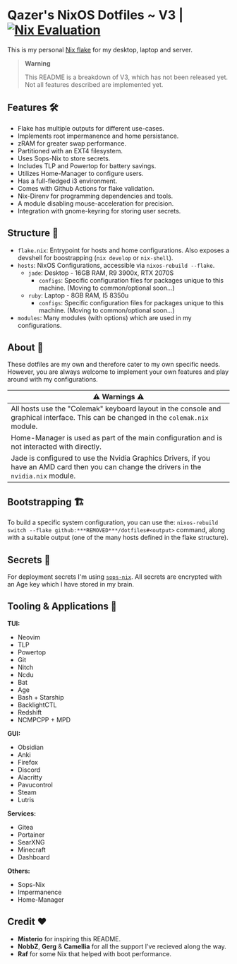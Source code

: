 # Qazer's NixOS Dotfiles ~ V3 | [![Nix Evaluation](https://github.com/***REMOVED***/dotfiles/actions/workflows/nix.yml/badge.svg)](https://github.com/***REMOVED***/dotfiles/actions/workflows/nix.yml)

This is my personal [Nix flake](https://nixos.wiki/wiki/Flakes) for my desktop, laptop and server.

> __Warning__
>
>This README is a breakdown of V3, which has not been released yet. Not all features described are implemented yet.


## Features 🛠️

- Flake has multiple outputs for different use-cases.
- Implements root impermanence and home persistance.
- zRAM for greater swap performance.
- Partitioned with an EXT4 filesystem.
- Uses Sops-Nix to store secrets.
- Includes TLP and Powertop for battery savings.
- Utilizes Home-Manager to configure users.
- Has a full-fledged i3 environment.
- Comes with Github Actions for flake validation.
- Nix-Direnv for programming dependencies and tools.
- A module disabling mouse-acceleration for precision.
- Integration with gnome-keyring for storing user secrets.

## Structure 🧱

- `flake.nix`: Entrypoint for hosts and home configurations. Also exposes a
  devshell for boostrapping (`nix develop` or `nix-shell`).
- `hosts`: NixOS Configurations, accessible via `nixos-rebuild --flake`.
  - `jade`: Desktop - 16GB RAM, R9 3900x, RTX 2070S
    - `configs`: Specific configuration files for packages unique to this machine. (Moving to common/optional soon...)
  - `ruby`: Laptop - 8GB RAM, I5 8350u
    - `configs`: Specific configuration files for packages unique to this machine. (Moving to common/optional soon...)
- `modules`: Many modules (with options) which are used in my configurations.

## About 📕

These dotfiles are my own and therefore cater to my own specific needs.
However, you are always welcome to implement your own features and play around with my configurations.

| ⚠️ Warnings ⚠️ |
|---|
|All hosts use the "Colemak" keyboard layout in the console and graphical interface. This can be changed in the `colemak.nix` module.|
|Home-Manager is used as part of the main configuration and is not interacted with directly.|
|Jade is configured to use the Nvidia Graphics Drivers, if you have an AMD card then you can change the drivers in the `nvidia.nix` module.|

## Bootstrapping 🏗️

To build a specific system configuration, you can use the:
`nixos-rebuild switch --flake github:***REMOVED***/dotfiles#<output>`
command, along with a suitable output (one of the many hosts defined in the flake structure).

## Secrets 🔐

For deployment secrets I'm using [`sops-nix`](https://github.com/Mic92/sops-nix). All secrets are encrypted with an Age key which I have stored in my brain.

## Tooling & Applications 🧰

**TUI:**

- Neovim
- TLP
- Powertop
- Git
- Nitch
- Ncdu
- Bat
- Age
- Bash + Starship
- BacklightCTL
- Redshift
- NCMPCPP + MPD

**GUI:**

- Obsidian
- Anki
- Firefox
- Discord
- Alacritty
- Pavucontrol
- Steam
- Lutris

**Services:**

- Gitea
- Portainer
- SearXNG
- Minecraft
- Dashboard

**Others:**

- Sops-Nix
- Impermanence
- Home-Manager

## Credit ❤️

- **Misterio** for inspiring this README.
- **NobbZ**, **Gerg** & **Camellia** for all the support I've recieved along the way.
- **Raf** for some Nix that helped with boot performance.
